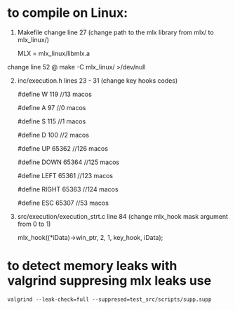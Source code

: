 # to compile on Linux:

1) Makefile
change line 27 (change path to the mlx library from mlx/ to mlx_linux/)

    MLX = mlx_linux/libmlx.a

change line 52
    @ make -C mlx_linux/ >/dev/null

2) inc/execution.h
lines 23 - 31 (change key hooks codes)

    #define W	119 //13 macos

    #define A	97 //0 macos

    #define S	115	//1 macos

    #define D	100	//2 macos

    #define UP	65362 //126 macos

    #define DOWN 65364 //125 macos

    #define LEFT	65361 //123 macos

    #define RIGHT	65363 //124 macos

    #define ESC	65307	//53 macos

3) src/execution/execution_strt.c
line 84 (change mlx_hook mask argument from 0 to 1)
  
    mlx_hook((*iData)->win_ptr, 2, 1, key_hook, iData);


# to detect memory leaks with valgrind suppresing mlx leaks use
    valgrind --leak-check=full --suppresed=test_src/scripts/supp.supp
